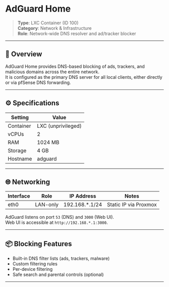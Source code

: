 # AdGuard Home

> **Type**: LXC Container (ID 100)  
> **Category**: Network & Infrastructure  
> **Role**: Network-wide DNS resolver and ad/tracker blocker

---

## 🧩 Overview

AdGuard Home provides DNS-based blocking of ads, trackers, and malicious domains across the entire network.  
It is configured as the primary DNS server for all local clients, either directly or via pfSense DNS forwarding.

---

## ⚙️ Specifications

| Setting   | Value                |
|-----------|----------------------|
| Container | LXC (unprivileged)   |
| vCPUs     | 2                    |
| RAM       | 1024 MB              |
| Storage   | 4 GB                 |
| Hostname  | adguard              |

---

## 🌐 Networking

| Interface | Role     | IP Address     | Notes            |
|-----------|----------|----------------|------------------|
| eth0      | LAN-only | 192.168.*.1/24 | Static IP via Proxmox |

AdGuard listens on port `53` (DNS) and `3000` (Web UI).  
Web UI is accessible at `http://192.168.*.1:3000`.

---

## 📦 Blocking Features

- Built-in DNS filter lists (ads, trackers, malware)
- Custom filtering rules
- Per-device filtering
- Safe search and parental controls (optional)

---
